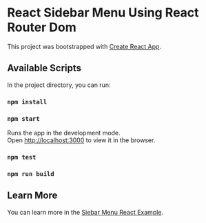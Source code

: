 # React Sidebar Menu Using React Router Dom

This project was bootstrapped with [Create React App](https://github.com/facebook/create-react-app).

## Available Scripts

In the project directory, you can run:

### `npm install`

### `npm start`

Runs the app in the development mode.\
Open [http://localhost:3000](http://localhost:3000) to view it in the browser.



### `npm test`

### `npm run build`

## Learn More

You can learn more in the [Siebar Menu React Example](https://www.youtube.com/watch?v=i6EpztHkdWc).

